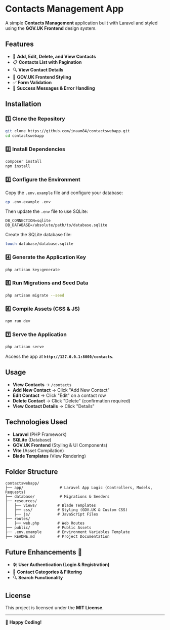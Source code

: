 # Contacts Management App

A simple **Contacts Management** application built with Laravel and styled using the **GOV.UK Frontend** design system.

## Features
- 📝 **Add, Edit, Delete, and View Contacts**
- 📋 **Contacts List with Pagination**
- 🔍 **View Contact Details**
- 🎨 **GOV.UK Frontend Styling**
- ✅ **Form Validation**
- 🔄 **Success Messages & Error Handling**

## Installation

### 1️⃣ Clone the Repository
```sh
git clone https://github.com/inaam84/contactswebapp.git
cd contactswebapp
```

### 2️⃣ Install Dependencies
```sh
composer install
npm install
```

### 3️⃣ Configure the Environment
Copy the `.env.example` file and configure your database:
```sh
cp .env.example .env
```
Then update the `.env` file to use SQLite:
```env
DB_CONNECTION=sqlite
DB_DATABASE=/absolute/path/to/database.sqlite
```

Create the SQLite database file:
```sh
touch database/database.sqlite
```

### 4️⃣ Generate the Application Key
```sh
php artisan key:generate
```

### 5️⃣ Run Migrations and Seed Data
```sh
php artisan migrate --seed
```

### 6️⃣ Compile Assets (CSS & JS)
```sh
npm run dev
```

### 7️⃣ Serve the Application
```sh
php artisan serve
```
Access the app at **`http://127.0.0.1:8000/contacts`**.

## Usage
- **View Contacts** → `/contacts`
- **Add New Contact** → Click "Add New Contact"
- **Edit Contact** → Click "Edit" on a contact row
- **Delete Contact** → Click "Delete" (confirmation required)
- **View Contact Details** → Click "Details"

## Technologies Used
- **Laravel** (PHP Framework)
- **SQLite** (Database)
- **GOV.UK Frontend** (Styling & UI Components)
- **Vite** (Asset Compilation)
- **Blade Templates** (View Rendering)

## Folder Structure
```
contactswebapp/
├── app/                # Laravel App Logic (Controllers, Models, Requests)
├── database/           # Migrations & Seeders
├── resources/
│   ├── views/         # Blade Templates
│   ├── css/           # Styling (GOV.UK & Custom CSS)
│   ├── js/            # JavaScript Files
├── routes/
│   ├── web.php        # Web Routes
├── public/            # Public Assets
├── .env.example       # Environment Variables Template
├── README.md          # Project Documentation
```

## Future Enhancements 🚀
- 🛠 **User Authentication (Login & Registration)**
- 📁 **Contact Categories & Filtering**
- 🔍 **Search Functionality**

## License
This project is licensed under the **MIT License**.

---
🎉 **Happy Coding!**

